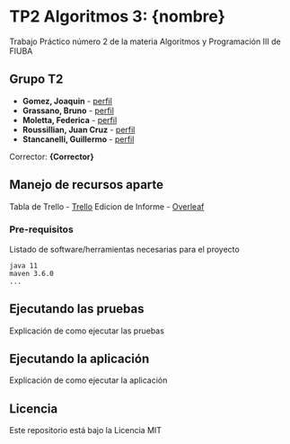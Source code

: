 # TP2 Algoritmos 3: {nombre}

Trabajo Práctico número 2 de la materia Algoritmos y Programación III de FIUBA

## Grupo T2

* **Gomez, Joaquin** - [perfil](https://github.com/joaqogomez)
* **Grassano, Bruno** - [perfil](https://github.com/brunograssano)
* **Moletta, Federica** - [perfil](https://github.com/fedemoletta)
* **Roussillian, Juan Cruz** - [perfil](https://github.com/Uchihacrimson99)
* **Stancanelli, Guillermo** - [perfil](https://github.com/guillermo-st)

Corrector: **{Corrector}**

## Manejo de recursos aparte
Tabla de Trello - [Trello](https://trello.com/b/VJmgsyJc/tp-algoritmos)
Edicion de Informe - [Overleaf](https://es.overleaf.com/3373845313gbbdtrmdjgdn)

### Pre-requisitos

Listado de software/herramientas necesarias para el proyecto

```
java 11
maven 3.6.0
...
```

## Ejecutando las pruebas

Explicación de como ejecutar las pruebas

## Ejecutando la aplicación

Explicación de como ejecutar la aplicación

## Licencia

Este repositorio está bajo la Licencia MIT
